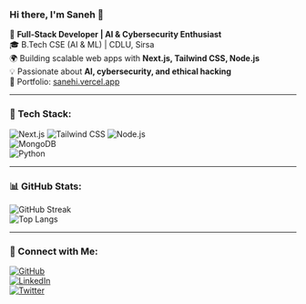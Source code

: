 ### Hi there, I'm Saneh 👋  

🚀 **Full-Stack Developer | AI & Cybersecurity Enthusiast**  
🎓 B.Tech CSE (AI & ML) | CDLU, Sirsa  
🌍 Building scalable web apps with **Next.js, Tailwind CSS, Node.js**  
💡 Passionate about **AI, cybersecurity, and ethical hacking**  
📌 Portfolio: [sanehi.vercel.app](https://sanehi.vercel.app)  

---

### 🚀 Tech Stack:
![Next.js](https://img.shields.io/badge/Next.js-black?style=for-the-badge&logo=next.js) 
![Tailwind CSS](https://img.shields.io/badge/Tailwind%20CSS-38B2AC?style=for-the-badge&logo=tailwind-css&logoColor=white) 
![Node.js](https://img.shields.io/badge/Node.js-43853D?style=for-the-badge&logo=node.js&logoColor=white)  
![MongoDB](https://img.shields.io/badge/MongoDB-4EA94B?style=for-the-badge&logo=mongodb&logoColor=white)  
![Python](https://img.shields.io/badge/Python-3776AB?style=for-the-badge&logo=python&logoColor=white)  

---

### 📊 GitHub Stats:
![GitHub Streak](https://github-readme-streak-stats.herokuapp.com/?user=sansanehi&theme=react)  
![Top Langs](https://github-readme-stats.vercel.app/api/top-langs/?username=sansanehi&layout=compact&theme=react)  

---

### 🤝 Connect with Me:
[![GitHub](https://img.shields.io/badge/GitHub-181717?style=for-the-badge&logo=github)](https://github.com/sansanehi)  
[![LinkedIn](https://img.shields.io/badge/LinkedIn-blue?style=for-the-badge&logo=linkedin)](https://www.linkedin.com/in/your-profile)  
[![Twitter](https://img.shields.io/badge/Twitter-1DA1F2?style=for-the-badge&logo=twitter)](https://twitter.com/yourprofile)  
